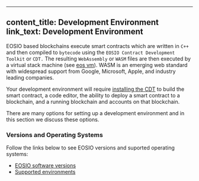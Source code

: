  ---
content_title: Development Environment
link_text: Development Environment
---

EOSIO based blockchains execute smart contracts which are written in `C++` and then compiled to `bytecode` using the `EOSIO Contract Development Toolkit` or `CDT.` The resulting `WebAssembly` or `WASM` files are then executed by a virtual stack machine (see [eos vm](https://github.com/EOSIO/eos-vm)). WASM is an emerging web standard with widespread support from Google, Microsoft, Apple, and industry leading companies.

Your development environment will require [installing the CDT](../10_installation-guides/30_installing-eosiocdt.md) to build the smart contract, a code editor, the ability to deploy a smart contract to a blockchain, and a running blockchain and accounts on that blockchain.

There are many options for setting up a development environment and in this section we discuss these options.

### Versions and Operating Systems

Follow the links below to see EOSIO versions and suported operating systems:

* [EOSIO software versions](../10_installation-guides/01_versions) 
* [Supported environments](../10_installation-guides/02_supported-operating-systems) 
